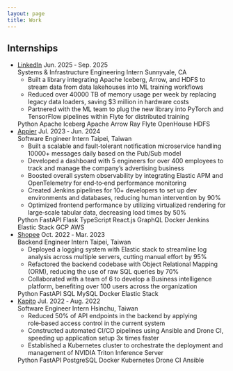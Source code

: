 ```yaml
---
layout: page
title: Work
---
```


## Internships

<div class="experience">
  <ul class="timeline">
    <li class="event">
      <div class="event-title">
        <a class="event-company" href="https://www.linkedin.com" target="_blank" rel="noopener noreferrer">LinkedIn</a>
        <span class="event-time">Jun. 2025 ‑ Sep. 2025</span>
      </div>
      <div class="event-subtitle">
        <span class="event-position">Systems & Infrastructure Engineering Intern</span>
        <span class="event-location">Sunnyvale, CA</span>
      </div>
      <ul class="event-description">
        <li>Built a library integrating Apache Iceberg, Arrow, and HDFS to stream data from data lakehouses into ML training workflows</li>
        <li>Reduced over 40000 TB of memory usage per week by replacing legacy data loaders, saving $3 million in hardware costs</li>
        <li>Partnered with the ML team to plug the new library into PyTorch and TensorFlow pipelines within Flyte for distributed training</li>
      </ul>
      <div class="tags-container tags-container-work">
        <span class="tag">Python</span>
        <span class="tag">Apache Iceberg</span>
        <span class="tag">Apache Arrow</span>
        <span class="tag">Ray</span>
        <span class="tag">Flyte</span>
        <span class="tag">OpenHouse</span>
        <span class="tag">HDFS</span>
      </div>
    </li>
    <li class="event">
      <div class="event-title">
        <a class="event-company" href="https://www.appier.com" target="_blank" rel="noopener noreferrer">Appier</a>
        <span class="event-time">Jul. 2023 ‑ Jun. 2024</span>
      </div>
      <div class="event-subtitle">
        <span class="event-position">Software Engineer Intern</span>
        <span class="event-location">Taipei, Taiwan</span>
      </div>
      <ul class="event-description">
        <li>Built a scalable and fault‑tolerant notification microservice handling 10000+ messages daily based on the Pub/Sub model</li>
        <li>Developed a dashboard with 5 engineers for over 400 employees to track and manage the company’s advertising business</li>
        <li>Boosted overall system observability by integrating Elastic APM and OpenTelemetry for end‑to‑end performance monitoring</li>
        <li>Created Jenkins pipelines for 10+ developers to set up dev environments and databases, reducing human intervention by 90%</li>
        <li>Optimized frontend performance by utilizing virtualized rendering for large‑scale tabular data, decreasing load times by 50%</li>
      </ul>
      <div class="tags-container tags-container-work">
        <span class="tag">Python</span>
        <span class="tag">FastAPI</span>
        <span class="tag">Flask</span>
        <span class="tag">TypeScript</span>
        <span class="tag">React.js</span>
        <span class="tag">GraphQL</span>
        <span class="tag">Docker</span>
        <span class="tag">Jenkins</span>
        <span class="tag">Elastic Stack</span>
        <span class="tag">GCP</span>
        <span class="tag">AWS</span>
      </div>
    </li>
    <li class="event">
      <div class="event-title">
        <a class="event-company" href="https://www.sea.com/products/shopee" target="_blank" rel="noopener noreferrer">Shopee</a>
        <span class="event-time">Oct. 2022 ‑ Mar. 2023</span>
      </div>
      <div class="event-subtitle">
        <span class="event-position">Backend Engineer Intern</span>
        <span class="event-location">Taipei, Taiwan</span>
      </div>
      <ul class="event-description">
        <li>Deployed a logging system with Elastic stack to streamline log analysis across multiple servers, cutting manual effort by 95%</li>
        <li>Refactored the backend codebase with Object Relational Mapping (ORM), reducing the use of raw SQL queries by 70%</li>
        <li>Collaborated with a team of 6 to develop a Business intelligence platform, benefiting over 100 users across the organization</li>
      </ul>
      <div class="tags-container tags-container-work">
        <span class="tag">Python</span>
        <span class="tag">FastAPI</span>
        <span class="tag">SQL</span>
        <span class="tag">MySQL</span>
        <span class="tag">Docker</span>
        <span class="tag">Elastic Stack</span>
      </div>
    </li>
    <li class="event">
      <div class="event-title">
        <a class="event-company" href="https://www.kapito.ai" target="_blank" rel="noopener noreferrer">Kapito</a>
        <span class="event-time">Jul. 2022 ‑ Aug. 2022</span>
      </div>
      <div class="event-subtitle">
        <span class="event-position">Software Engineer Intern</span>
        <span class="event-location">Hsinchu, Taiwan</span>
      </div>
      <ul class="event-description">
        <li>Reduced 50% of API endpoints in the backend by applying role‑based access control in the current system</li>
        <li>Constructed automated CI/CD pipelines using Ansible and Drone CI, speeding up application setup 3x times faster</li>
        <li>Established a Kubernetes cluster to orchestrate the deployment and management of NVIDIA Triton Inference Server</li>
      </ul>
      <div class="tags-container tags-container-work">
        <span class="tag">Python</span>
        <span class="tag">FastAPI</span>
        <span class="tag">PostgreSQL</span>
        <span class="tag">Docker</span>
        <span class="tag">Kubernetes</span>
        <span class="tag">Drone CI</span>
        <span class="tag">Ansible</span>
      </div>
    </li>
  </ul>
</div>
